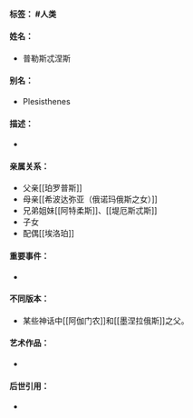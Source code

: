 #### 标签： #人类
#### 姓名：
- 普勒斯忒涅斯
#### 别名：
- Plesisthenes
#### 描述：
- 
#### 亲属关系：
- 父亲[[珀罗普斯]]
- 母亲[[希波达弥亚（俄诺玛俄斯之女）]]
- 兄弟姐妹[[阿特柔斯]]、[[堤厄斯忒斯]]
- 子女
- 配偶[[埃洛珀]]
#### 重要事件：
- 
#### 不同版本：
- 某些神话中[[阿伽门农]]和[[墨涅拉俄斯]]之父。
#### 艺术作品：
- 
#### 后世引用：
- 